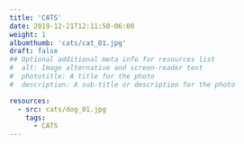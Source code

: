 ```yaml
---
title: 'CATS'
date: 2019-12-21T12:11:50-06:00
weight: 1
albumthumb: 'cats/cat_01.jpg'
draft: false
## Optional additional meta info for resources list
#  alt: Image alternative and screen-reader text
#  phototitle: A title for the photo
#  description: A sub-title or description for the photo

resources:
  - src: cats/dog_01.jpg
    tags:
      - CATS
---
```

